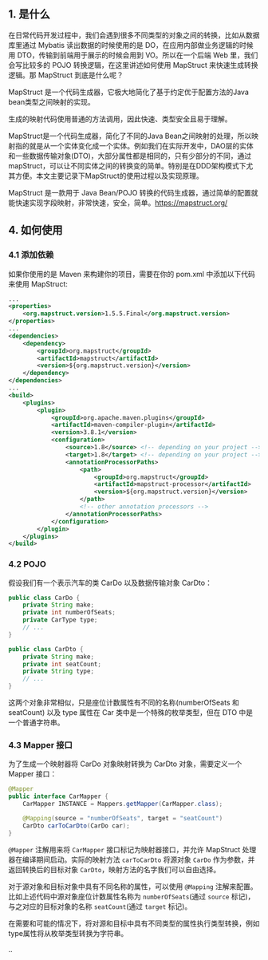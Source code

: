 ## 1. 是什么

在日常代码开发过程中，我们会遇到很多不同类型的对象之间的转换，比如从数据库里通过 Mybatis 读出数据的时候使用的是 DO，在应用内部做业务逻辑的时候用 DTO，传输到前端用于展示的时候会用到 VO。所以在一个后端 Web 里，我们会写比较多的 POJO 转换逻辑，在这里讲述如何使用 MapStruct 来快速生成转换逻辑。那 MapStruct 到底是什么呢？

MapStruct 是一个代码生成器，它极大地简化了基于约定优于配置方法的Java bean类型之间映射的实现。

生成的映射代码使用普通的方法调用，因此快速、类型安全且易于理解。


MapStruct是一个代码生成器，简化了不同的Java Bean之间映射的处理，所以映射指的就是从一个实体变化成一个实体。例如我们在实际开发中，DAO层的实体和一些数据传输对象(DTO)，大部分属性都是相同的，只有少部分的不同，通过mapStruct，可以让不同实体之间的转换变的简单。特别是在DDD架构模式下尤其方便。本文主要记录下MapStruct的使用过程以及实现原理。




MapStruct 是一款用于 Java Bean/POJO 转换的代码生成器，通过简单的配置就能快速实现字段映射，非常快速，安全，简单。https://mapstruct.org/

## 4. 如何使用

### 4.1 添加依赖

如果你使用的是 Maven 来构建你的项目，需要在你的 pom.xml 中添加以下代码来使用 MapStruct:
```xml
...
<properties>
    <org.mapstruct.version>1.5.5.Final</org.mapstruct.version>
</properties>
...
<dependencies>
    <dependency>
        <groupId>org.mapstruct</groupId>
        <artifactId>mapstruct</artifactId>
        <version>${org.mapstruct.version}</version>
    </dependency>
</dependencies>
...
<build>
    <plugins>
        <plugin>
            <groupId>org.apache.maven.plugins</groupId>
            <artifactId>maven-compiler-plugin</artifactId>
            <version>3.8.1</version>
            <configuration>
                <source>1.8</source> <!-- depending on your project -->
                <target>1.8</target> <!-- depending on your project -->
                <annotationProcessorPaths>
                    <path>
                        <groupId>org.mapstruct</groupId>
                        <artifactId>mapstruct-processor</artifactId>
                        <version>${org.mapstruct.version}</version>
                    </path>
                    <!-- other annotation processors -->
                </annotationProcessorPaths>
            </configuration>
        </plugin>
    </plugins>
</build>
```

### 4.2 POJO

假设我们有一个表示汽车的类 CarDo 以及数据传输对象 CarDto：
```java
public class CarDo {
    private String make;
    private int numberOfSeats;
    private CarType type;
    // ...
}

public class CarDto {
    private String make;
    private int seatCount;
    private String type;
    // ...
}
```
这两个对象非常相似，只是座位计数属性有不同的名称(numberOfSeats 和 seatCount) 以及 type 属性在 Car 类中是一个特殊的枚举类型，但在 DTO 中是一个普通字符串。

### 4.3 Mapper 接口

为了生成一个映射器将 CarDo 对象映射转换为 CarDto 对象，需要定义一个 Mapper 接口：
```java
@Mapper
public interface CarMapper {
    CarMapper INSTANCE = Mappers.getMapper(CarMapper.class);

    @Mapping(source = "numberOfSeats", target = "seatCount")
    CarDto carToCarDto(CarDo car);
}
```
`@Mapper` 注解用来将 `CarMapper` 接口标记为映射器接口，并允许 MapStruct 处理器在编译期间启动。实际的映射方法 `carToCarDto` 将源对象 `CarDo` 作为参数，并返回转换后的目标对象 `CarDto`，映射方法的名字我们可以自由选择。

对于源对象和目标对象中具有不同名称的属性，可以使用 `@Mapping` 注解来配置。比如上述代码中源对象座位计数属性名称为 `numberOfSeats`(通过 `source` 标记)，与之对应的目标对象的名称 `seatCount`(通过 `target` 标记)。

在需要和可能的情况下，将对源和目标中具有不同类型的属性执行类型转换，例如type属性将从枚举类型转换为字符串。

..
